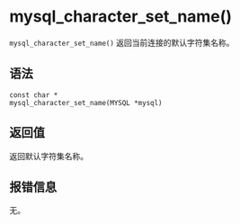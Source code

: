 mysql_character_set_name() 
===============================================

`mysql_character_set_name()` 返回当前连接的默认字符集名称。

语法 
-----------------------

```unknow
const char *
mysql_character_set_name(MYSQL *mysql)
```



返回值 
------------------------

返回默认字符集名称。

报错信息 
-------------------------

无。
